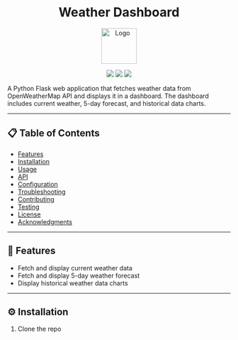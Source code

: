 <h1 align="center">Weather Dashboard</h1>

<p align="center">
  <img src="" alt="Logo" width="80" height="80">
</p>

<p align="center">
  <a href="#"><img src="https://img.shields.io/badge/build-passing-brightgreen"></a>
  <a href="#"><img src="https://img.shields.io/badge/version-1.0.0-blue"></a>
  <a href="#"><img src="https://img.shields.io/badge/license-MIT-green"></a>
</p>

A Python Flask web application that fetches weather data from OpenWeatherMap API and displays it in a dashboard. The dashboard includes current weather, 5-day forecast, and historical data charts.

---

## 📋 Table of Contents

- [Features](#-features)
- [Installation](#-installation)
- [Usage](#-usage)
- [API](#-api)
- [Configuration](#-configuration)
- [Troubleshooting](#-troubleshooting)
- [Contributing](#-contributing)
- [Testing](#-testing)
- [License](#-license)
- [Acknowledgments](#-acknowledgments)

---

## 🚀 Features

- Fetch and display current weather data
- Fetch and display 5-day weather forecast
- Display historical weather data charts

---

## ⚙️ Installation

1. Clone the repo
